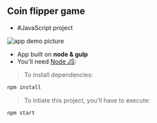 ## Coin flipper game
 * #JavaScript project

 <img alt="app demo picture" src="./images/coin-flipper-mobile.png"/>


- App built on **node & gulp**
- You'll need [Node JS](https://nodejs.org/):
 > To install dependencies:

   ```bash
npm install
```
> To intiate this project, you'll have to execute:

```bash
npm start
```
